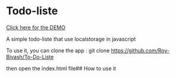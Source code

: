 # Todo-liste

<a target="_blank" href="https://roy-bivash.github.io/To-Do-Liste/">Click here for the DEMO</a>


A simple todo-liste that use localstorage in javascript

To use it, you can clone the app : git clone https://github.com/Roy-Bivash/To-Do-Liste

then open the index.html file## How to use it
